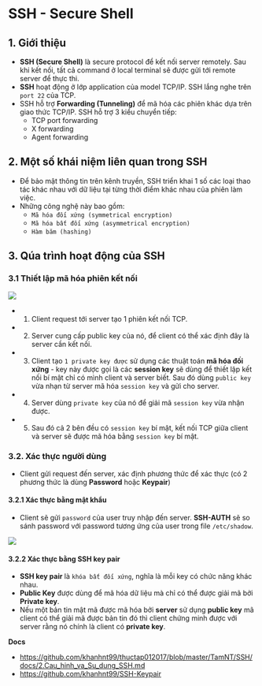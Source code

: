 # SSH - Secure Shell
## 1. Giới thiệu
- **SSH (Secure Shell)** là secure protocol để kết nối server remotely. Sau khi kết nối, tất cả command ở local terminal sẽ được gửi tới remote server để thực thi.
- **SSH** hoạt động ở lớp application của model TCP/IP. SSH lắng nghe trên `port 22` của TCP.
- SSH hỗ trợ **Forwarding (Tunneling)** để mã hóa các phiên khác dựa trên giao thức TCP/IP. SSH hỗ trợ 3 kiểu chuyển tiếp:
   + TCP port forwarding
   + X forwarding
   + Agent forwarding

## 2. Một số khái niệm liên quan trong SSH
- Để bảo mật thông tin trên kênh truyền, SSH triển khai 1 số các loại thao tác khác nhau với dữ liệu tại từng thời điểm khác nhau của phiên làm việc.
- Những công nghệ này bao gồm:
   + `Mã hóa đối xứng (symmetrical encryption)`
   + `Mã hóa bất đối xứng (asymmetrical encryption)`
   + `Hàm băm (hashing)`

## 3. Qúa trình hoạt động của SSH
### 3.1 Thiết lập mã hóa phiên kết nối
![](https://github.com/khanhnt99/thuctap012017/raw/master/TamNT/SSH/images/1.5.png)

- 1. Client request tới server tạo 1 phiên kết nối TCP.
- 2. Server cung cấp public key của nó, để client có thể xác định đây là server cần kết nối.
- 3. Client tạo `1 private key được` sử dụng các thuật toán **mã hóa đối xứng** - key này được gọi là các **session key** sẽ dùng để thiết lập kết nối bí mật chỉ có mình client và server biết. Sau đó dùng `public key` vừa nhạn từ server mã hóa `session key` và gửi cho server.
- 4. Server dùng `private key` của nó để giải mã `session key` vừa nhận được.
- 5. Sau đó cả 2 bên đều có `session key` bí mật, kết nối TCP giữa client và server sẽ được mã hóa bằng `session key` bí mật.

### 3.2. Xác thực người dùng
- Client gửi request đến server, xác định phương thức để xác thực (có 2 phương thức là dùng **Password** hoặc **Keypair**)
#### 3.2.1 Xác thực bằng mật khẩu
- Client sẽ gửi `password` của user truy nhập đến server. **SSH-AUTH** sẽ so sánh password với password tương ứng của user trong file `/etc/shadow`. 

![](https://github.com/khanhnt99/thuctap012017/raw/master/TamNT/SSH/images/1.8.png)

#### 3.2.2 Xác thực bằng SSH key pair
- **SSH key pair** là `khóa bất đối xứng`, nghĩa là mỗi key có chức năng khác nhau.
- **Public Key** được dùng để mã hóa dữ liệu mà chỉ có thể được giải mã bởi **Private key**.
- Nếu một bản tin mật mã được mã hóa bởi **server** sử dụng **public key** mã client có thể giải mã được bản tin đó thì client chứng minh được với server rằng nó chính là client có **private key**.

__Docs__
- https://github.com/khanhnt99/thuctap012017/blob/master/TamNT/SSH/docs/2.Cau_hinh_va_Su_dung_SSH.md
- https://github.com/khanhnt99/SSH-Keypair


